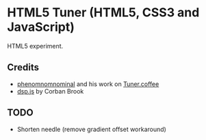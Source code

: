 # HTML5 Tuner (HTML5, CSS3 and JavaScript)

HTML5 experiment.

## Credits
* [phenomnomnominal](https://github.com/phenomnomnominal) and his work on [Tuner.coffee](http://phenomnomnominal.github.com/docs/tuner.html)
* [dsp.js](https://github.com/corbanbrook/dsp.js/) by Corban Brook

## TODO
* Shorten needle (remove gradient offset workaround)